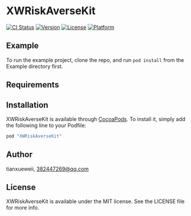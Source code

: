 # XWRiskAverseKit

[![CI Status](http://img.shields.io/travis/tianxueweii/XWRiskAverseKit.svg?style=flat)](https://travis-ci.org/tianxueweii/XWRiskAverseKit)
[![Version](https://img.shields.io/cocoapods/v/XWRiskAverseKit.svg?style=flat)](http://cocoapods.org/pods/XWRiskAverseKit)
[![License](https://img.shields.io/cocoapods/l/XWRiskAverseKit.svg?style=flat)](http://cocoapods.org/pods/XWRiskAverseKit)
[![Platform](https://img.shields.io/cocoapods/p/XWRiskAverseKit.svg?style=flat)](http://cocoapods.org/pods/XWRiskAverseKit)

## Example

To run the example project, clone the repo, and run `pod install` from the Example directory first.

## Requirements

## Installation

XWRiskAverseKit is available through [CocoaPods](http://cocoapods.org). To install
it, simply add the following line to your Podfile:

```ruby
pod "XWRiskAverseKit"
```

## Author

tianxueweii, 382447269@qq.com

## License

XWRiskAverseKit is available under the MIT license. See the LICENSE file for more info.

